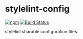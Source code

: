 # stylelint-config

[![npm][npm-image]][npm-url]
[![Build Status][travis-image]][travis-url]

stylelint sharable configuration files.

[npm-image]: https://img.shields.io/npm/v/@whizark/stylelint-config.svg
[npm-url]: https://www.npmjs.com/@whizark/stylelint-config

[travis-image]: https://travis-ci.org/whizark/stylelint-config.svg?branch=master
[travis-url]: https://travis-ci.org/whizark/stylelint-config
